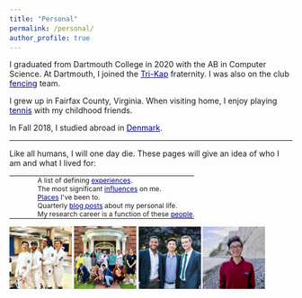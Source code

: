 ```yaml
---
title: "Personal"
permalink: /personal/
author_profile: true
---
```


I graduated from Dartmouth College in 2020 with the AB in Computer Science. At Dartmouth, I joined the <a href="https://en.wikipedia.org/wiki/Kappa_Pi_Kappa" style="color:navy" target="_blank">Tri-Kap</a> fraternity. I was also on the club <a href="http://www.thedartmouth.com/article/2018/04/dartmouth-fencing-club" style="color:navy" target="_blank">fencing</a> team.

I grew up in Fairfax County, Virginia. When visiting home, I enjoy playing <a href="https://www.youtube.com/watch?v=AQU5rZ3Ha8A" style="color:navy" target="_blank">tennis</a> with my childhood friends.

In Fall 2018, I studied abroad in <a href="https://jasonwei20.github.io/posts/2018/12/blog-post-7/" style="color:navy" target="_blank">Denmark</a>.

-----

Like all humans, I will one day die. These pages will give an idea of who I am and what I lived for:
<html>
<style>
table, th, td {
  border:0px solid black;
  padding:0;
  border-collapse:collapse;
  font-size: 0.93em;
}
</style>
<body>
<table style="width:100%">
  <tr>
    <td style="width:40px; text-align:right; padding-right:10px; padding-top:10px"></td>
    <td>A list of defining <a href="https://jasonwei20.github.io/life_experiences/" style="color:navy">experiences</a>.</td>
  </tr>
  <tr>
    <td style="width:40px; text-align:right; padding-right:10px; padding-top:10px"></td>
    <td>The most significant <a href="https://jasonwei20.github.io/stuff_i_like/" style="color:navy">influences</a> on me.</td>
  </tr>
  <tr>
    <td style="width:40px; text-align:right; padding-right:10px; padding-top:10px"></td>
    <td><a href="https://jasonwei20.github.io/places_ive_been/" style="color:navy">Places</a> I've been to.</td>
  </tr>
  <tr>
    <td style="width:40px; text-align:right; padding-right:10px; padding-top:10px"></td>
    <td>Quarterly <a href="https://jasonwei20.github.io/blog_posts/" style="color:navy">blog posts</a> about my personal life.</td>
  </tr>
  <tr>
    <td style="width:40px; text-align:right; padding-right:10px; padding-top:10px"></td>
    <td>My research career is a function of these <a href="https://jasonwei20.github.io/thanks/" style="color:navy">people</a>.</td>
  </tr>
</table>
</body>
</html>

<img src="/images/personal_1.jpg" width="22%">
<img src="/images/personal_2.jpg" width="22%">
<img src="/images/personal_3.jpg" width="22%">
<img src="/images/personal_4.jpg" width="22%">

<!-- I was also on the club fencing team—we won <a href="http://www.thedartmouth.com/article/2018/04/dartmouth-fencing-club" style="color:navy" target="_blank">first</a> at club nationals in Knoxville, TN in 2018 and second at club nationals in Lansing, MI in 2017. -->
